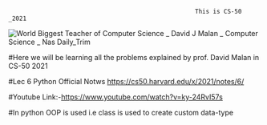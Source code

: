                                                         This is CS-50 _2021
![World Biggest Teacher of Computer Science _ David J Malan _ Computer Science _ Nas Daily_Trim](https://user-images.githubusercontent.com/90677747/185794300-e2894fe0-7dea-44ba-9bb2-55b685f408bc.gif)

#Here we will be learning all the problems explained by prof. David Malan in CS-50 2021



#Lec 6 Python Official Notws https://cs50.harvard.edu/x/2021/notes/6/


#Youtube Link:-https://www.youtube.com/watch?v=ky-24RvI57s

#In python OOP is used i.e class is used to create custom data-type
